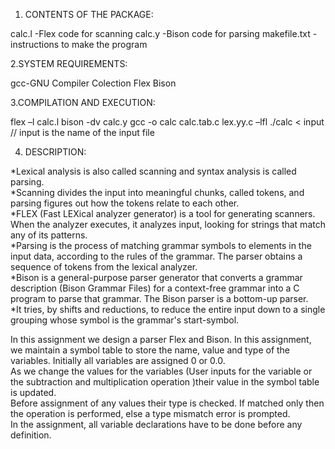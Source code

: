 1. CONTENTS OF THE PACKAGE:

calc.l		-Flex code for scanning
calc.y		-Bison code for parsing
makefile.txt	-instructions to make the program

2.SYSTEM REQUIREMENTS:

gcc-GNU Compiler Colection
Flex 
Bison 

3.COMPILATION AND EXECUTION:

flex –l calc.l 
bison -dv calc.y 
gcc -o calc calc.tab.c lex.yy.c –lfl 
./calc < input // input is the name of the input file

4. DESCRIPTION:

*Lexical analysis is also called scanning and syntax analysis is called parsing.<br />
*Scanning divides the input into meaningful chunks, called tokens, and parsing figures out how the tokens relate to each other.<br />
*FLEX (Fast LEXical analyzer generator) is a tool for generating scanners. When the analyzer executes, it analyzes input, 
looking for strings that match any of its patterns. <br />
*Parsing is the process of matching grammar symbols to elements in the input data, according to the rules of the grammar. 
The parser obtains a sequence of tokens from the lexical analyzer. <br />
*Bison is a general-purpose parser generator that converts a grammar description (Bison Grammar Files) for a context-free grammar
 into a C program to parse that grammar. The Bison parser is a bottom-up parser. <br />
*It tries, by shifts and reductions, to reduce the entire input down to a single grouping whose symbol is the grammar's start-symbol.<br />

In this assignment we design a parser Flex and Bison. In this assignment, we maintain a symbol table to store the name, value and type 
of the variables. Initially all variables are assigned 0 or 0.0. <br />
As we change the values for the variables (User inputs for the variable or the subtraction and multiplication operation )their value in the symbol table is updated. <br />
Before assignment of any values their type is checked. If matched only then the operation is performed, else a type mismatch error is prompted.<br />
In the assignment, all variable declarations have to be done before any definition.  <br />


